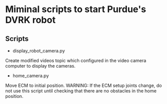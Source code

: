 # Miminal scripts to start Purdue's DVRK robot

## Scripts

 * display\_robot\_camera.py
 
Create modified videos topic which configured in the video camera computer to display the cameras.


* home\_camera.py

Move ECM to initial position. WARNING: If the ECM setup joints change, do not use this script until checking that there are no obstacles in the home position.


